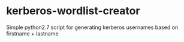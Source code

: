 # kerberos-wordlist-creator
Simple python2.7 script for generating kerberos usernames based on firstname + lastname
